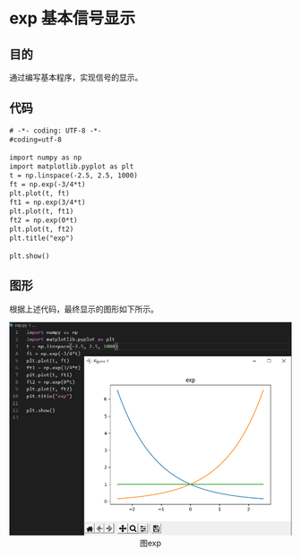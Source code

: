 # exp 基本信号显示

## 目的
通过编写基本程序，实现信号的显示。
## 代码
```
# -*- coding: UTF-8 -*-
#coding=utf-8

import numpy as np
import matplotlib.pyplot as plt
t = np.linspace(-2.5, 2.5, 1000)
ft = np.exp(-3/4*t)
plt.plot(t, ft)
ft1 = np.exp(3/4*t)
plt.plot(t, ft1)
ft2 = np.exp(0*t)
plt.plot(t, ft2)
plt.title("exp")

plt.show()
```

## 图形
根据上述代码，最终显示的图形如下所示。
<center>
  <img src="https://github.com/lkmnlkmn/lkmnlkmn.github.io/blob/main/%E5%9F%BA%E6%9C%AC%E8%BF%9E%E7%BB%AD%E4%BF%A1%E5%8F%B7/exp/%E5%9B%BE%E7%89%871.png" > 
  图exp 
</center>
